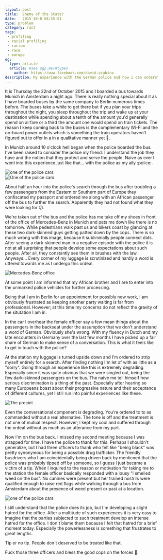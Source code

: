 ```yaml
---
layout: post
title:  Enemy of the State?
date:   2015-10-8 08:55:51
type: problem
category: rant
tags:
 - profiling
 - racial profiling
 - racism
 - race
 - europe
og:
  type: article
  article: #see ogp.me/#types
    author: https://www.facebook.com/david.asabina
description: My experience with the German police and how I can understand the hatred that some people have against police forces.
---
```

It is Thursday the 22nd of October 2015 and I boarded a bus towards Munich in 
Amsterdam a night ago. There is really nothing special about it as I have
boarded buses by the same company to Berlin numerous times before. The buses
take a while to get there but if you plan your trips throughout the night, you
sleep throughout the trip and wake up at your destination while spending about
a tenth of the amount you'd generally spend on airfare or a third the amount
one would spend on train tickets. The reason I keep coming back to the buses is
the complementary Wi-Fi and the on-board power outlets which is something the
train operators haven't figured out to offer in a in a qualitative manner yet
:train:.

In Munich around 10 o'clock hell began when the police boarded the bus.
I've been raised to consider the police my friend. I understand the job they
have and the notion that they protect and serve the people. Naive as ever I
went into this experience just like that... with the police as my ally :police:.

<div class="element img">
  <img src="/img/harassed_in_munich/carone.png" alt="one of the police cars">
</div>

<div class="element img">
  <img src="/img/harassed_in_munich/cartwo.png" alt="One of the police cars">
</div>

About half an hour into the police's search through the bus after troubling a
few passengers from the Eastern or Southern part of Europe they confiscated my
passport and ordered me along with an African passenger off the bus to further
the search. Apparently they had not found what they were looking for
:confused:.

We're taken out of the bus and the police has me take off my shoes in front of
the office of Mercedes-Benz in Munich and pats me down like there is no
tomorrow. While pedestrians walk past us and bikers coast by glancing at these 
two dark-skinned guys getting patted down by the cops. There is so much wrong
with this image, because it subliminally people connect dots. After seeing a
dark-skinned man in a negative episode with the police it is not at all 
surprising that people develop some expectations about such people. After all,
they constantly see them in brushes with the law. Anyways... Every corner of my luggage is scrutinized and hardly a word is
uttered towards me as I undergo this ordeal.

<div class="element img">
  <img src="/img/harassed_in_munich/office.png" alt="Mercedes-Benz office">
</div>

At some point I am informed that my African brother and I are to enter into
the unmarked police vehicles for further processing.

Being that I am in Berlin for an appointment for possibly new work, I am
obviously frustrated as keeping another party waiting is far from professional.
However; at this time my concerns do not reflect the gravity of the situtation
I am in.

In the car I overhear the female officer say a few mean things about the
passengers in the backseat under the assumption that we don't understand a word
of German. Obviously she's wrong. With my fluency in Dutch and my late
encounters in Germany over the last few months I have picked up a fair share
of German to make sense of a conversation. This is what it feels like to get in
touch with the police?

At the station my luggage is turned upside down and I'm ordered to strip myself
entirely for a search. After finding nothing I'm let of with as little as a
"sorry". Going through an experience like this is extremely degrading.
Especially since it was quite obvious that we were singled out, being the few
dark-skinned passengers on the bus. The naive me tell himself how serious
discrimination is a thing of the past. Especially after hearing so many
Europeans boast about their progressive nature and their acceptance of
different cultures, yet I still run into painful experiences like these.

<div class="element img">
  <img src="/img/harassed_in_munich/precinct.png" alt="The precint">
</div>

Even the conversational component is degrading. You're ordered to to as
commanded without a real alternative. The tone is off and the treatment is not
one of mutual respect. However; I kept my cool and suffered through the ordeal
without as much as an utterance from my part.

Now I'm on the bus back. I missed my second meeting because I was strapped for
time. I have the police to thank for this. Perhaps I shouldn't generalize, but
I had three officers to thank who felt like "being black" was pretty synonymous
for being a possible drug trafficker. The friendly busdrivers who I am
coincidentally being driven back by mentioned that the police was probably
tipped off by someone, so I guess I just became a victim of a tip. When I
inquired to the reason or motivation for taking me to the station the female
officer basically responded with a lousy "I smelled weed on the bus". No
canines were present but her trained nostrils were qualified enough to raise
red flags while walking through a bus from Amsterdam about the presence of
weed present or past at a location.

<div class="element img">
  <img src="/img/harassed_in_munich/friend.png" alt="one of the police cars">
</div>

I still understand that the police does its job, but I'm developing a slight
hatred for the office. After a multitude of such experiences it is very easy to
imagine that the parties subjected to such treatment develop an intense hatred
for the office. I don't blame them because I felt that hatred for a brief
moment today. Especially the powerlessness is something that frustrates to
great lengths.

Tip or no tip. People don't deserved to be treated like that.

Fuck those three officers and bless the good cops on the forces :cop:.
